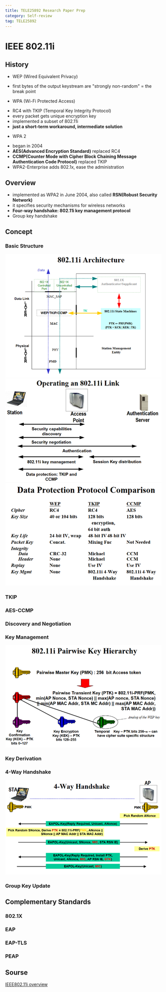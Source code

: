 ```yaml
---
title: TELE25892 Research Paper Prep
category: Self-review
tag: TELE25892
---
```

# IEEE 802.11i

## History
* WEP (Wired Equivalent Privacy)
 - first bytes of the output keystream are "strongly non-random" = the break point
* WPA (Wi-Fi Protected Access)
 - RC4 with TKIP (Temporal Key Integrity Protocol)
 - every packet gets unique encryption key
 - implemented a subset of 802.11i
 - **just a short-term workaround, intermediate solution**
* WPA 2
 - began in 2004
 - **AES(Advanced Encryption Standard)** replaced RC4
 - **CCMP(Counter Mode with Cipher Block Chaining Message Authentication Code Protocol)** replaced TKIP
 - WPA2-Enterprise adds 802.1x, ease the administration

## Overview
* implemented as WPA2 in June 2004, also called **RSN(Robust Security Network)**
* it specifies security mechanisms for wireless networks
* **Four-way handshake: 802.11i key management protocol**
* Group key handshake

## Concept
### Basic Structure
![architecture](../assets/images/post_images/re1.png)
![Link](../assets/images/post_images/re2.png)
![Data Protection Protocol Comparision](../assets/images/post_images/re3.png)
### TKIP

### AES-CCMP

### Discovery and Negotiation

### Key Management
![Key](../assets/images/post_images/re4.png)

### Key Derivation

### 4-Way Handshake
![4-Way](../assets/images/post_images/re5.png)

### Group Key Update

## Complementary Standards

### 802.1X

### EAP

### EAP-TLS

### PEAP

## Sourse
[IEEE802.11i overview](http://ieee802.org/16/liaison/docs/80211-05_0123r1.pdf)
